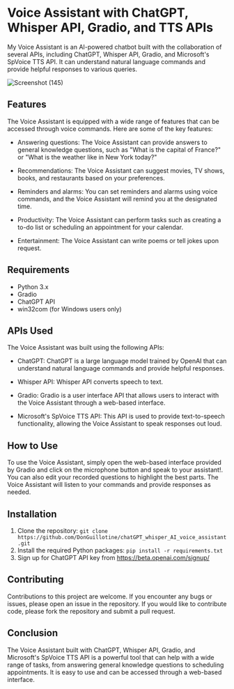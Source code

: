Voice Assistant with ChatGPT, Whisper API, Gradio, and TTS APIs
===============================================================

My Voice Assistant is an AI-powered chatbot built with the collaboration of several APIs, including ChatGPT, Whisper API, Gradio, and Microsoft's SpVoice TTS API. It can understand natural language commands and provide helpful responses to various queries.

![Screenshot (145)](https://user-images.githubusercontent.com/89584431/224185390-69c0e227-d88c-4612-aa4a-a130dcb76138.png)


Features
--------

The Voice Assistant is equipped with a wide range of features that can be accessed through voice commands. Here are some of the key features:

-   Answering questions: The Voice Assistant can provide answers to general knowledge questions, such as "What is the capital of France?" or "What is the weather like in New York today?"

-   Recommendations: The Voice Assistant can suggest movies, TV shows, books, and restaurants based on your preferences.

-   Reminders and alarms: You can set reminders and alarms using voice commands, and the Voice Assistant will remind you at the designated time.

-   Productivity: The Voice Assistant can perform tasks such as creating a to-do list or scheduling an appointment for your calendar.

-   Entertainment: The Voice Assistant can write poems or tell jokes upon request.

Requirements
------------

-   Python 3.x
-   Gradio
-   ChatGPT API
-   win32com (for Windows users only)

APIs Used
---------

The Voice Assistant was built using the following APIs:

-   ChatGPT: ChatGPT is a large language model trained by OpenAI that can understand natural language commands and provide helpful responses.

-   Whisper API: Whisper API converts speech to text.

-   Gradio: Gradio is a user interface API that allows users to interact with the Voice Assistant through a web-based interface.

-   Microsoft's SpVoice TTS API: This API is used to provide text-to-speech functionality, allowing the Voice Assistant to speak responses out loud.

How to Use
----------

To use the Voice Assistant, simply open the web-based interface provided by Gradio and click on the microphone button and speak to your assistant!. You can also edit your recorded questions to highlight the best parts. The Voice Assistant will listen to your commands and provide responses as needed.

Installation
------------

1.  Clone the repository: `git clone https://github.com/DonGuillotine/chatGPT_whisper_AI_voice_assistant.git`
2.  Install the required Python packages: `pip install -r requirements.txt`
3.  Sign up for ChatGPT API key from <https://beta.openai.com/signup/>

Contributing
------------

Contributions to this project are welcome. If you encounter any bugs or issues, please open an issue in the repository. If you would like to contribute code, please fork the repository and submit a pull request.

Conclusion
----------

The Voice Assistant built with ChatGPT, Whisper API, Gradio, and Microsoft's SpVoice TTS API is a powerful tool that can help with a wide range of tasks, from answering general knowledge questions to scheduling appointments. It is easy to use and can be accessed through a web-based interface.
